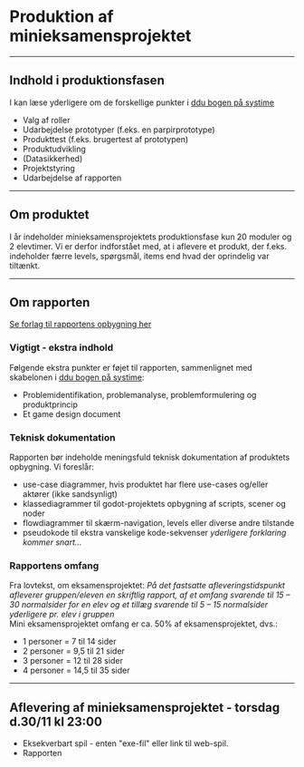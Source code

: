<h1>Produktion af minieksamensprojektet</h1>

----------------------------------------------------------------------------------------

## Indhold i produktionsfasen
I kan læse yderligere om de forskellige punkter i [ddu bogen på systime](https://ddu.systime.dk/) 

- Valg af roller
- Udarbejdelse prototyper (f.eks. en parpirprototype)
- Produkttest (f.eks. brugertest af prototypen)
- Produktudvikling
- (Datasikkerhed)
- Projektstyring
- Udarbejdelse af rapporten

----------------------------------------------------------------------------------------

## Om produktet
I år indeholder minieksamensprojektets produktionsfase kun 20 moduler og 2 elevtimer.
Vi er derfor indforstået med, at i aflevere et produkt, der f.eks. indeholder færre levels, spørgsmål, items end hvad der oprindelig var tiltænkt.

----------------------------------------------------------------------------------------

## Om rapporten 

[Se forlag til rapportens opbygning her](rapport/rapport.md)

### Vigtigt - ekstra indhold
Følgende ekstra punkter er føjet til rapporten, sammenlignet med skabelonen i [ddu bogen på systime](https://ddu.systime.dk/):
- Problemidentifikation, problemanalyse, problemformulering og produktprincip
- Et game design document

### Teknisk dokumentation
Rapporten bør indeholde meningsfuld teknisk dokumentation af produktets opbygning. Vi foreslår:
- use-case diagrammer, hvis produktet har flere use-cases og/eller aktører (ikke sandsynligt)
- klassediagrammer til godot-projektets opbygning af scripts, scener og noder
- flowdiagrammer til skærm-navigation, levels eller diverse andre tilstande
- pseudokode til ekstra vanskelige kode-sekvenser
*yderligere forklaring kommer snart...* 

### Rapportens omfang
Fra lovtekst, om eksamensprojektet: *På det fastsatte afleveringstidspunkt afleverer gruppen/eleven en skriftlig rapport, af et omfang svarende til 15 – 30 normalsider for en elev og et tillæg svarende til 5 – 15 normalsider yderligere pr. elev i gruppen*     
Mini eksamensprojektet omfang er ca. 50% af eksamensprojektet, dvs.:
- 1 personer =  7 til 14 sider
- 2 personer = 9,5 til 21 sider
- 3 personer = 12 til 28 sider
- 4 personer = 14,5 til 35 sider

----------------------------------------------------------------------------------------

## Aflevering af minieksamensprojektet - torsdag d.30/11 kl 23:00
- Eksekverbart spil - enten "exe-fil" eller link til web-spil.
- Rapporten